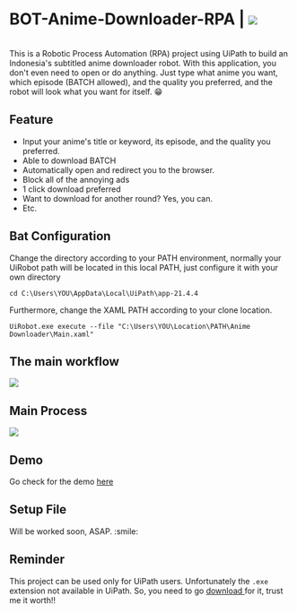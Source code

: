 <h1>BOT-Anime-Downloader-RPA |

  <a href="https://youtu.be/-xG_XLCj_6Q">
   <img src="https://img.shields.io/twitter/url?label=Demo&logo=youtube&style=social&url=https%3A%2F%2Fwww.instagram.com%2Ffelix.filipi%2F">
  </a>

</h1>

<br>This is a Robotic Process Automation (RPA) project using UiPath to build an Indonesia's subtitled anime downloader robot. With this application, you don't even need to open or do anything. Just type what anime you want, which episode (BATCH allowed), and the quality you preferred, and the robot will look what you want for itself. 😁

<h2>Feature</h2>

* Input your anime's title or keyword, its episode, and the quality you preferred.
* Able to download BATCH
* Automatically open and redirect you to the browser.
* Block all of the annoying ads
* 1 click download preferred
* Want to download for another round? Yes, you can.
* Etc. 

<h2>Bat Configuration</h2>

Change the directory according to your PATH environment, normally your UiRobot path will be located in this local PATH, just configure it with your own directory

```cd C:\Users\YOU\AppData\Local\UiPath\app-21.4.4 ```
  
 Furthermore, change the XAML PATH according to your clone location. 

```UiRobot.exe execute --file "C:\Users\YOU\Location\PATH\Anime Downloader\Main.xaml"```
 

<h2>The main workflow</h2>

<img src="https://i.ibb.co/n8ng8N0/main-workflow.png">
<h2>Main Process </h2>
<img src="https://i.ibb.co/xfJXfQC/main-process.png">

<h2>Demo</h2>

Go check for the demo <a href="https://youtu.be/-xG_XLCj_6Q">here</a>

<h2>Setup File</h2>
Will be worked soon, ASAP. :smile:

<h2>Reminder</h2>

This project can be used only for UiPath users. Unfortunately the  ```.exe ```  extension not available in UiPath. So, you need to go <a href="https://www.youtube.com/watch?v=3ynB02YC_ds"> download </a> for it, trust me it worth!! 
